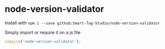 # node-version-validator

Install with `npm i --save github:Smart-Tag-Studio/node-version-validator`

Simply import or require it on a js file
```js
require('node-version-validator');
```
